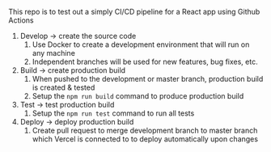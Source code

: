 This repo is to test out a simply CI/CD pipeline for a React app using Github Actions

1. Develop → create the source code 
    1. Use Docker to create a development environment that will run on any machine
    2. Independent branches will be used for new features, bug fixes, etc.
2. Build → create production build
    1. When pushed to the development or master branch, production build is created & tested
    2. Setup the `npm run build` command to produce production build
3. Test → test production build
    1. Setup the `npm run test` command to run all tests
4. Deploy → deploy production build
    1. Create pull request to merge development branch to master branch which Vercel is connected to to deploy automatically upon changes